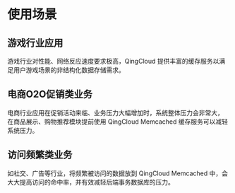 ---
---

# 使用场景

## 游戏行业应用

游戏行业对性能、网络反应速度要求极高，QingCloud 提供丰富的缓存服务以满足用户游戏场景的非结构化数据存储需求。

## 电商O2O促销类业务

电商行业应用在促销活动来临、业务压力大幅增加时，系统整体压力会非常大， 在商品展示、购物推荐模块提前使用 QingCloud Memcached 缓存服务可以减轻系统压力。

## 访问频繁类业务

如社交、广告等行业，将频繁被访问的数据放到 QingCloud Memcached 中，会大大提高访问的命中率，并有效减轻后端事务数据库的压力。